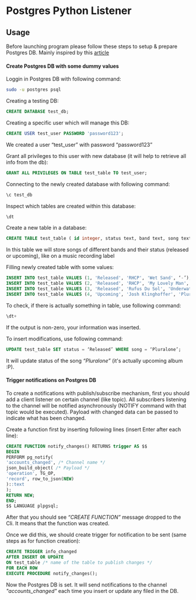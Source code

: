 # Postgres Python Listener

## Usage
Before launching program please follow these steps to setup & prepare Postgres DB.
Mainly inspired by this [article](https://blog.lelonek.me/listen-and-notify-postgresql-commands-in-elixir-187c49597851)

#### Create Postgres DB with some dummy values

Loggin in Postgres DB with following command:
```bash
sudo -u postgres psql
```

Creating a testing DB:
```sql
CREATE DATABASE test_db;
```

Creating a specific user which will manage this DB:
```sql
CREATE USER test_user PASSWORD 'password123';
```
We created a user “test_user” with password “password123”

Grant all privileges to this user with new database (it will help to retrieve all info from the db):
```sql
GRANT ALL PRIVILEGES ON TABLE test_table TO test_user;
```
Connecting to the newly created database with following command:
```sql
\c test_db
```
Inspect which tables are created within this database:
```sql
\dt
```
Create a new table in a database:
```sql
CREATE TABLE test_table ( id integer, status text, band text, song text, logged_at text );
```
In this table we will store songs of different bands and their status (released or upcoming), like on a music recording label

Filling newly created table with some values:
```sql
INSERT INTO test_table VALUES (1, 'Released', 'RHCP', 'Wet Sand', ‘-’);
INSERT INTO test_table VALUES (2, 'Released', 'RHCP', 'My Lovely Man', ‘-’);
INSERT INTO test_table VALUES (3, 'Released', 'Rufus Du Sol', 'Underwater', ‘-’);
INSERT INTO test_table VALUES (4, 'Upcoming', 'Josh Klinghoffer', 'Pluralone', ‘-’);
```
To check, if there is actually something in table, use following command:
```sql
\dt+
```
If the output is non-zero, your information was inserted.

To insert modifications, use following command:
```sql
UPDATE test_table SET status = ‘Released’ WHERE song = ‘Pluralone’;
```
It will update status of the song *“Pluralone”* (it's actually upcoming album :P).

#### Trigger notifications on Postgres DB

To create a notifications with publish/subscribe mechanism, first you should add a client listener on certain channel (like topic). 
All subscribers listening to the channel will be notified asynchronously (NOTIFY command with that topic would be executed).
Payload with changed data can be passed to indicate what has been changed.

Create a function first by inserting following lines (insert Enter after each line):
```sql
CREATE FUNCTION notify_changes() RETURNS trigger AS $$
BEGIN
PERFORM pg_notify(
'accounts_changed', /* Channel name */
json_build_object( /* Payload */
'operation', TG_OP,
'record', row_to_json(NEW)
)::text
);
RETURN NEW;
END;
$$ LANGUAGE plpgsql;
```
After that you should see *“CREATE FUNCTION”* message dropped to the Cli. It means that the function was created.

Once we did this, we should create trigger for notification to be sent (same steps as for function 	creation):
```sql
CREATE TRIGGER info_changed
AFTER INSERT OR UPDATE
ON test_table /* name of the table to publish changes */
FOR EACH ROW
EXECUTE PROCEDURE notify_changes();
```

Now the Postgres DB is set. 
It will send notifications to the channel *"accounts_changed"* each time you insert or update any filed in the DB.
